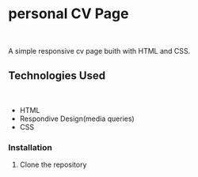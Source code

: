 <h1>personal CV Page</h1><br>
<p>A simple responsive cv page buith with HTML and CSS.</p>
<h2>Technologies Used</h2><br>
<ul>
  <li>HTML</li>
  <li>Respondive Design(media queries)</li>
  <li>CSS</li>
</ul>
<h3>Installation</h3>
<ol>
  <li> Clone the repository</li>
  <a href"https://mrgamal07.github.io/Homework/"></a>
</ol>
